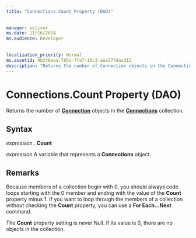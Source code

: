 ```yaml
---
title: "Connections.Count Property (DAO)"
  
  
manager: soliver
ms.date: 11/16/2014
ms.audience: Developer
 
  
localization_priority: Normal
ms.assetid: 9b2f0aaa-785a-7fe7-15c3-aea37fdacd12
description: "Returns the number of Connection objects in the Connections collection."
---
```


# Connections.Count Property (DAO)

Returns the number of **[Connection](connection-object-dao.md)** objects in the **[Connections](connections-collection-dao.md)** collection. 
  
## Syntax

 *expression*  . **Count**
  
 *expression*  A variable that represents a **Connections** object. 
  
## Remarks

Because members of a collection begin with 0, you should always code loops starting with the 0 member and ending with the value of the **Count** property minus 1. If you want to loop through the members of a collection without checking the **Count** property, you can use a **For Each...Next** command. 
  
The **Count** property setting is never Null. If its value is 0, there are no objects in the collection. 
  

